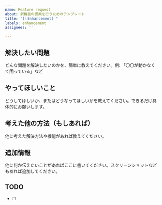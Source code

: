 ```yaml
---
name: Feature request
about: 新機能の提案を行うためのテンプレート
title: "[✨Enhancement] "
labels: enhancement
assignees: ''

---
```


## 解決したい問題

どんな問題を解決したいのかを、簡単に教えてください。例: 「〇〇が動かなくて困っている」など

## やってほしいこと

どうしてほしいか、またはどうなってほしいかを教えてください。できるだけ具体的にお願いします。

## 考えた他の方法（もしあれば）

他に考えた解決方法や機能があれば教えてください。

## 追加情報

他に何か伝えたいことがあればここに書いてください。スクリーンショットなどもあれば追加してください。

## TODO

- [ ]
